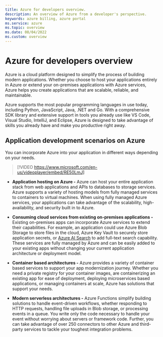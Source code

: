 ```yaml
---
title: Azure for developers overview.
description: An overview of Azure from a developer's perspective.
keywords: azure billing, azure portal
ms.service: azure
ms.topic: overview
ms.date: 08/04/2022
ms.custom: overview
---
```


# Azure for developers overview

Azure is a cloud platform designed to simplify the process of building modern applications. Whether you choose to host your applications entirely in Azure or extend your on-premises applications with Azure services, Azure helps you create applications that are scalable, reliable, and maintainable.

Azure supports the most popular programming languages in use today, including Python, JavaScript, Java, .NET and Go. With a comprehensive SDK library and extensive support in tools you already use like VS Code, Visual Studio, IntelliJ, and Eclipse, Azure is designed to take advantage of skills you already have and make you productive right away.

## Application development scenarios on Azure

You can incorporate Azure into your application in different ways depending on your needs.


> [!VIDEO https://www.microsoft.com/en-us/videoplayer/embed/RE50LmJ]


- **Application hosting on Azure -** Azure can host your entire application stack from web applications and APIs to databases to storage services. Azure supports a variety of hosting models from fully managed services to containers to virtual machines. When using fully managed Azure services, your applications can take advantage of the scalability, high-availability, and security built in to Azure.

- **Consuming cloud services from existing on-premises applications -** Existing on-premises apps can incorporate Azure services to extend their capabilities.  For example, an application could use Azure Blob Storage to store files in the cloud, Azure Key Vault to securely store application secrets, or [Azure AI Search](/azure/search/search-what-is-azure-search) to add full-text search capability. These services are fully managed by Azure and can be easily added to your existing apps without changing your current application architecture or deployment model.

- **Container based architectures -** Azure provides a variety of container based services to support your app modernization journey.  Whether you need a private registry for your container images, are containerizing an existing app for ease of deployment, deploying microservices based applications, or managing containers at scale, Azure has solutions that support your needs.

- **Modern serverless architectures -** Azure Functions simplify building solutions to handle event-driven workflows, whether responding to HTTP requests, handling file uploads in Blob storage, or processing events in a queue.  You write only the code necessary to handle your event without worrying about servers or framework code.  Further, you can take advantage of over 250 connectors to other Azure and third-party services to tackle your toughest integration problems.

